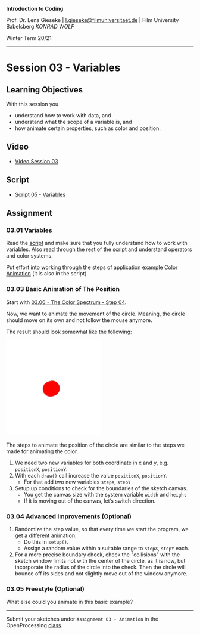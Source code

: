 **Introduction to Coding** 

Prof. Dr. Lena Gieseke | l.gieseke@filmuniversitaet.de | Film University Babelsberg *KONRAD WOLF*

Winter Term 20/21

---

# Session 03 - Variables

## Learning Objectives


With this session you 

* understand how to work with data, and
* understand what the scope of a variable is, and
* how animate certain properties, such as color and position.

## Video

* [Video Session 03](https://e.pcloud.link/publink/show?code=XZew87ZVbUKYHqidUXKJozrV1wLRHNH88Gk)


## Script

* [Script 05 - Variables](../../../02_scripts/itc_ws2021_05_variables_script.md)

## Assignment


### 03.01 Variables

Read the [script]((../../../02_scripts/itc_ws2021_05_variables_script.md)) and make sure that you fully understand how to work with variables. Also read through the rest of the [script](../../../02_scripts/itc_ws2021_05_variables_script.md) and understand operators and color systems.

Put effort into working through the steps of application example [Color Animation](https://www.openprocessing.org/sketch/1024171) (it is also in the script).

### 03.03 Basic Animation of The Position

Start with [03.06 - The Color Spectrum - Step 04](https://www.openprocessing.org/sketch/1024185#).

Now, we want to animate the movement of the circle. Meaning, the circle should move on its own and not follow the mouse anymore.

The result should look somewhat like the following:

![ch03_03](img/ch03_03.gif)

The steps to animate the position of the circle are similar to the steps we made for animating the color.

1. We need two new variables for both coordinate in x and y, e.g. `positionX`, `positionY`.
2. With each `draw()` call increase the value `positionX`, `positionY`.
     * For that add two new variables `stepX`, `stepY`
3. Setup up conditions to check for the boundaries of the sketch canvas.
    * You get the canvas size with the system variable `width` and `height` 
    * If it is moving out of the canvas, let’s switch direction.


### 03.04 Advanced Improvements (Optional)

1. Randomize the step value, so that every time we start the program, we get a different animation.
    * Do this in `setup()`.
    * Assign a random value within a suitable range to `stepX`, `stepY` each.
2. For a more precise boundary check, check the "collisions" with the sketch window limits not with the center of the circle, as it is now, but incorporate the radius of the circle into the check. Then the circle will bounce off its sides and not slightly move out of the window anymore.

### 03.05 Freestyle (Optional)

What else could you animate in this basic example?

---

Submit your sketches under `Assignment 03 - Animation` in the OpenProcessing [class](https://www.openprocessing.org/class/64768).



